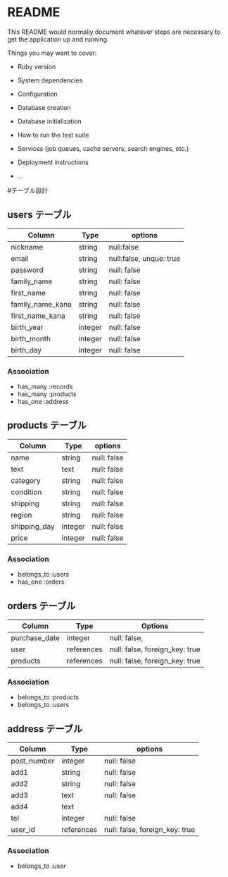 # README

This README would normally document whatever steps are necessary to get the
application up and running.

Things you may want to cover:

* Ruby version

* System dependencies

* Configuration

* Database creation

* Database initialization

* How to run the test suite

* Services (job queues, cache servers, search engines, etc.)

* Deployment instructions

* ...

#テーブル設計

## users テーブル

| Column           | Type    | options                 |
| -----------------| ------- | ----------------------- |
| nickname         | string  | null:false       |
| email            | string  | null:false, unque: true |
| password         | string  | null: false             |
| family_name      | string  | null: false             |
| first_name       | string  | null: false             |
| family_name_kana | string  | null: false             |
| first_name_kana | string  | null: false             |
| birth_year       | integer | null: false             |
| birth_month      | integer | null: false             |
| birth_day        | integer | null: false             |


### Association

- has_many :records
- has_many :products
- has_one :address

## products テーブル

| Column       | Type       | options      |
| ------------ | ---------  | ------------ |
| name         | string     | null: false  |
| text         | text       | null: false  |
| category     | string     | null: false  |
| condition    | string     | null: false  | 
| shipping     | string     | null: false  |
| region       | string     | null: false  |
| shipping_day | integer    | null: false  |
| price        | integer    | null: false  |

### Association

- belongs_to :users
- has_one :orders

## orders テーブル

| Column          | Type        | Options                        |
| --------------- | ----------- | ------------------------------ |
| purchase_date   | integer     | null: false,                   |
| user            | references  | null: false, foreign_key: true |
| products        | references  | null: false, foreign_key: true |

### Association

- belongs_to :products
- belongs_to :users

## address テーブル

| Column      | Type        | options                        |
| ----------  | ----------  | ------------------------------ |
| post_number | integer     | null: false                    |
| add1        | string      | null: false                    |
| add2        | string      | null: false                    |
| add3        | text        | null: false                    |
| add4        | text        |                                |
| tel         | integer     | null: false                    |
| user_id     | references  | null: false, foreign_key: true |

### Association

- belongs_to :user